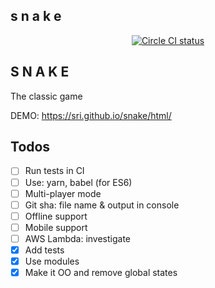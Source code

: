 <p align="center">
  <h2>s n a k e</h2>
</p>
<p align="center">
  <a href="https://circleci.com/gh/sri/snake">
    <img alt="Circle CI status" src="https://circleci.com/gh/sri/snake.png"/>
  </a>
</p>

## S N A K E
The classic game

DEMO: https://sri.github.io/snake/html/

## Todos
- [ ] Run tests in CI
- [ ] Use: yarn, babel (for ES6)
- [ ] Multi-player mode
- [ ] Git sha: file name & output in console
- [ ] Offline support
- [ ] Mobile support
- [ ] AWS Lambda: investigate
- [x] Add tests
- [x] Use modules
- [x] Make it OO and remove global states
